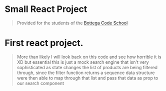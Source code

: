 # Small React Project
> Provided for the students of the [Bottega Code School](https://bottega.tech/)
# First react project.
>More than likely I will look back on this code and see how horrible it is XD
>but essential this is just a mock search engine that isn't very sophisticated as state changes the list of products are being filtered through, since the filter function returns a sequence data structure were then able to map through that list and pass that data as prop to our search component
